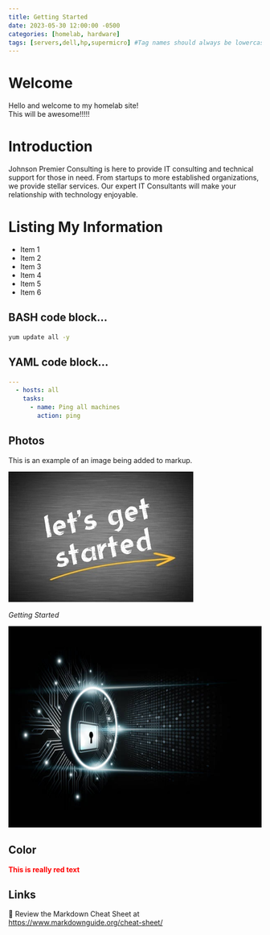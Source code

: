 ```yaml
---
title: Getting Started
date: 2023-05-30 12:00:00 -0500
categories: [homelab, hardware]
tags: [servers,dell,hp,supermicro] #Tag names should always be lowercase
---
```


<!--This is an HTML comment in markdown. Similar to # in bash -->

<!--Titles can be in H1-H6, whichever format you choose, put that many #'s in front of the title -->

# Welcome

Hello and welcome to my homelab site! \
This will be awesome!!!!!

# Introduction 
Johnson Premier Consulting is here to provide IT consulting and technical support for those in need. From startups to more established organizations, we provide stellar services. Our expert IT Consultants will make your relationship with technology enjoyable.

<!--*'s will help you create unordered lists -->

# Listing My Information


* Item 1
* Item 2
* Item 3
* Item 4
* Item 5
* Item 6

<!-- ``` data inside ``` will help you create code blocks -->

<!-- below is a bash code block -->

## BASH code block...
```bash
yum update all -y
```

<!-- below is a yml code block -->

## YAML code block...

```yml
---
  - hosts: all
    tasks:
      - name: Ping all machines
        action: ping
```

<!-- below is commented out, because it's not working on the github site, but it is working locally. When I comment out the ## Photos section, the website updates correctly. ** NEED TO TROUBLESHOOT ** It appears that the files MUST be .jpg, when I had a .png file the image didn't load.
-->

## Photos

This is an example of an image being added to markup.

![Getting Started](/assets/img/posts/getting-started.jpg)

_Getting Started_

<!-- 

You can also add an image with the below text. It works great for resizing, however, the image does not show up in the preview section of VSCode, it shows up as a broken image, but it works on the website.

-->

<img src="/assets/img/posts/rhel-unlock.jpg" alt="RHEL Unlock" style="height:400px; width:600px;" />

<!-- 
-->

## Color

<span style="color:red"> **This is really red text** </span>


## Links

🔗 Review the Markdown Cheat Sheet at <https://www.markdownguide.org/cheat-sheet/>


<br>
<br
